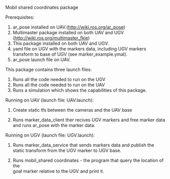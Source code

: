 Mobil shared coordinates package

Prerequisites:

1) ar_pose installed on UAV.(http://wiki.ros.org/ar_pose)
2) Multimaster package installed on both UAV and UGV (http://wiki.ros.org/multimaster_fkie)
2) This package installed on both UAV and UGV.
3) yaml file on UGV with the markers data, including UGV markers transform 
   to base of UGV (see marker_example.ymal).
4) ar_pose launch file on UAV.

This package contains three launch files:

1. Runs all the code needed to run on the UGV
2. Runs all the code needed to run on the UAV
3. Runs a simulation which shows the capabilities of this package.

Running on UAV (launch file: UAV.launch):

1. Create static tfs between the cameras and the UAV base

2. Runs marker_data_client ther recives UGV markers and free 
   marker data and runs ar_pose with the marker data.


Running on UGV (launch file: UGV.launch):

1) Runs marker_data_service that sends markers data and publish the static transform 
   from the UGV marker to UGV base.

2) Runs mobil_shared coordinates - the program that query the location of the  
                                    goal marker relative to the UGV and print it.
